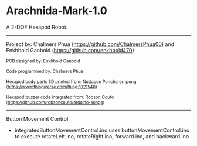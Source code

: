 # Arachnida-Mark-1.0
A 2-DOF Hexapod Robot.

___________________________________________________________________________________________________________________________________________________________

Project by: Chalmers Phua (https://github.com/ChalmersPhua00) and Enkhbold Ganbold (https://github.com/enkhbold470)

<sub>PCB designed by: Enkhbold Ganbold</sub>

<sub>Code programmed by: Chalmers Phua</sub>

<sub>Hexapod body parts 3D printed from: Nuttapon Poncharernpong (https://www.thingiverse.com/thing:1021540)</sub>

<sub>Hexapod buzzer code integrated from: Robson Couto (https://github.com/robsoncouto/arduino-songs)</sub>

___________________________________________________________________________________________________________________________________________________________

Button Movement Control
- integratedButtonMovementControl.ino uses buttonMovementControl.ino to execute rotateLeft.ino, rotateRight.ino, forward.ino, and backward.ino
